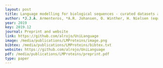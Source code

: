 ```yaml
--- 
layout: post
title: Language modelling for biological sequences - curated datasets and baselines
author: *J.J.A. Armenteros, *A.R. Johansen, O. Winther, H. Nielsen (equal contribution)
year: 2019
key: 2019.12
journal: Preprint and website
link: https://github.com/alrojo/UniLanguage
image: /media/publications/LMProteins/image.png
bibtex: /media/publications/LMProteins/bibtex.txt
website: https://github.com/alrojo/UniLanguage
pdf: /media/publications/LMProteins/preprint.pdf
type: paper
---
```

